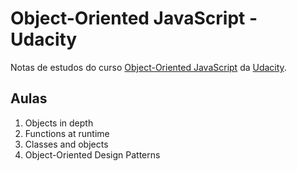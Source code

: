 # Object-Oriented JavaScript - Udacity

Notas de estudos do curso [Object-Oriented JavaScript](https://www.udacity.com/course/object-oriented-javascript--ud711) da [Udacity](https://www.udacity.com).

## Aulas

1. Objects in depth
2. Functions at runtime
3. Classes and objects
4. Object-Oriented Design Patterns